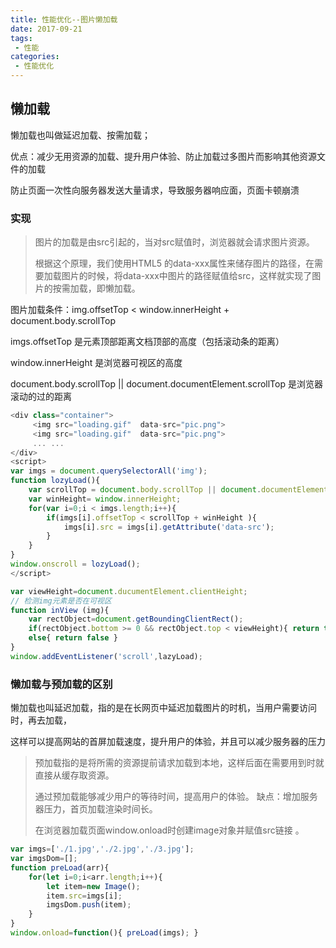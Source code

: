 ```yaml
---
title: 性能优化--图片懒加载
date: 2017-09-21
tags:
 - 性能
categories: 
 - 性能优化
---
```


##  懒加载

懒加载也叫做延迟加载、按需加载；

优点：减少无用资源的加载、提升用户体验、防止加载过多图片而影响其他资源文件的加载

防止页面一次性向服务器发送大量请求，导致服务器响应面，页面卡顿崩溃


### 实现

> 图片的加载是由src引起的，当对src赋值时，浏览器就会请求图片资源。
>
> 根据这个原理，我们使用HTML5 的data-xxx属性来储存图片的路径，在需要加载图片的时候，将data-xxx中图片的路径赋值给src，这样就实现了图片的按需加载，即懒加载。



图片加载条件：img.offsetTop < window.innerHeight + document.body.scrollTop

imgs.offsetTop 是元素顶部距离文档顶部的高度（包括滚动条的距离）

window.innerHeight 是浏览器可视区的高度

document.body.scrollTop || document.documentElement.scrollTop 是浏览器滚动的过的距离

```js
<div class="container">
     <img src="loading.gif"  data-src="pic.png">
     <img src="loading.gif"  data-src="pic.png">
     ... ...
</div>
<script>
var imgs = document.querySelectorAll('img');
function lozyLoad(){
    var scrollTop = document.body.scrollTop || document.documentElement.scrollTop;
    var winHeight= window.innerHeight;
    for(var i=0;i < imgs.length;i++){
        if(imgs[i].offsetTop < scrollTop + winHeight ){
            imgs[i].src = imgs[i].getAttribute('data-src');
        }
    }
}
window.onscroll = lozyLoad();
</script>

var viewHeight=document.ducumentElement.clientHeight;
// 检测img元素是否在可视区
function inView (img){
    var rectObject=document.getBoundingClientRect();
    if(rectObject.bottom >= 0 && rectObject.top < viewHeight){ return true }
    else{ return false }
}
window.addEventListener('scroll',lazyLoad);
```

###   懒加载与预加载的区别


懒加载也叫延迟加载，指的是在长网页中延迟加载图片的时机，当用户需要访问时，再去加载，

这样可以提高网站的首屏加载速度，提升用户的体验，并且可以减少服务器的压力


> 预加载指的是将所需的资源提前请求加载到本地，这样后面在需要用到时就直接从缓存取资源。 
>
> 通过预加载能够减少用户的等待时间，提高用户的体验。 缺点：增加服务器压力，首页加载渲染时间长。
>
> 在浏览器加载页面window.onload时创建image对象并赋值src链接 。


```js
var imgs=['./1.jpg','./2.jpg','./3.jpg'];
var imgsDom=[];  
function preLoad(arr){
    for(let i=0;i<arr.length;i++){
        let item=new Image();
        item.src=imgs[i];
        imgsDom.push(item);
    }
} 
window.onload=function(){ preLoad(imgs); }
```

